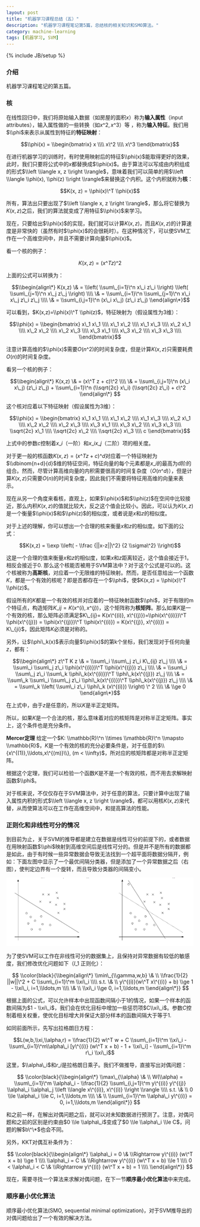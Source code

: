 ```yaml
---
layout: post
title: "机器学习课程总结（五）"
description: "机器学习课程笔记第5篇，总结核的相关知识和SMO算法。"
category: machine-learning
tags: [机器学习, SVM]
---
```

{% include JB/setup %}

### 介绍

机器学习课程笔记的第五篇。

### 核

在线性回归中，我们将原始输入数据（如房屋的面积$x$）称为**输入属性**（input attributes），输入属性做的一些转换（如$x\^2, x\^3$）等 ，称为**输入特征**。我们用$\\phi$来表示从属性到特征的**特征映射**：

$$\\phi(x) = \\begin{bmatrix}
x \\\\
x\^2 \\\\
x\^3 
\\end{bmatrix}$$

在进行机器学习的训练时，有时使用映射后的特征$\\phi(x)$能取得更好的效果，此时，我们只要将公式中的$x$都替换成$\\phi(x)$。由于算法可以写成由内积组成的形式$\\left \\langle x, z \\right \\rangle$，意味着我们可以简单的用$\\left \\langle \\phi(x), \\phi(z) \\right \\rangle$来替换这个内积。这个内积就称为**核**：

$$K(x, z) = \\phi(x)\^T \\phi(x)$$

所有，算法出只要出现了$\\left \\langle x, z \\right \\rangle$，那么将它替换为$K(x,z)$之后，我们的算法就变成了用特征$\\phi(x)$来学习。

现在，只要给出$\\phi(x)$的实现，我们就可以计算$K(x,z)$，而且$K(x,z)$的计算速度是非常快的（虽然有时$\\phi(x)$的会很耗时）。在这种情况下，可以使SVM工作在一个高维空间中，并且不需要计算向量$\\phi(x)$。

看一个核的例子：

$$K(x,z) = (x\^T z)\^2$$

上面的公式可以转换为：

$$\\begin{align\*}
K(x,z) \& = \\left( \\sum\_{i=1}\^n x\_i z\_i \\right) \\left( \\sum\_{j=1}\^n x\_j z\_j \\right) \\\\
 \& = \\sum\_{i=1}\^n \\sum\_{j=1}\^n x\_i x\_j z\_i z\_j \\\\
 \& = \\sum\_{i,j=1}\^n (x\_i x\_j) (z\_i z\_j)
\\end{align\*}$$

可以看到，$K(x,z)=\\phi(x)\^T \\phi(z)$，特征映射为（假设属性为3维）：

$$\\phi(x) = \\begin{bmatrix}
x\_1 x\_1 \\\\
x\_1 x\_2 \\\\
x\_1 x\_3 \\\\
x\_2 x\_1 \\\\
x\_2 x\_2 \\\\
x\_2 x\_3 \\\\
x\_3 x\_1 \\\\
x\_3 x\_2 \\\\
x\_3 x\_3 \\\\
\\end{bmatrix}$$

注意计算高维的$\\phi(x)$需要$O(n\^2)$的时间复杂度，但是计算$K(x,z)$只需要耗费$O(n)$的时间复杂度。

看另一个核的例子：

$$\\begin{align\*}
K(x,z) \& = (x\^T z + c)\^2 \\\\
 \& = \\sum\_{i,j=1}\^n (x\_i x\_j) (z\_i z\_j) + \\sum\_{i=1}\^n (\\sqrt{2c} x\_i) (\\sqrt{2c} z\_i) + c\^2
\\end{align\*} $$

这个核对应着以下特征映射（假设属性为3维）：

$$\\phi(x) = \\begin{bmatrix}
x\_1 x\_1 \\\\
x\_1 x\_2 \\\\
x\_1 x\_3 \\\\
x\_2 x\_1 \\\\
x\_2 x\_2 \\\\
x\_2 x\_3 \\\\
x\_3 x\_1 \\\\
x\_3 x\_2 \\\\
x\_3 x\_3 \\\\
\\sqrt{2c} x\_1 \\\\
\\sqrt{2c} x\_2 \\\\
\\sqrt{2c} x\_3 \\\\
c
\\end{bmatrix}$$

上式中的参数$c$控制着$x\_i$（一阶）和$x\_ix\_j$（二阶）项的相关度。

对于更一般的核函数$K(x,z)=(x\^T z + c)\^d$对应着一个特征映射为$\\dbinom{n+d}{d}$维的特征空间，特征向量的每个元素都是$x\_i$的最高为d阶的组合。然而，尽管计算高维向量的内积需要很高的时间复杂度（$O(n\^d)$），但是计算$K(x,z)$只需要$O(n)$的时间复杂度，因此我们不需要将特征用高维的向量来表示。

现在从另一个角度来看核，直观上，如果$\\phi(x)$和$\\phi(z)$在空间中比较接近，那么内积$K(x,z)$的值就比较大，反之这个值会比较小。因此，可以认为$K(x,z)$是一个衡量$\\phi(x)$和$\\phi(z)$的相似度，或者说是$x$和$z$的相似度。

对于上述的理解，你可以想出一个合理的核来衡量$x$和$z$的相似度。如下面的公式：

$$K(x,z) = \\exp \\left( - \\frac {||x-z||\^2} {2 \\sigma\^2} \\right)$$

这是一个合理的值来衡量$x$和$z$的相似度，如果$x$和$z$距离较近，这个值会接近于1，相反会接近于0. 那么这个核能否被用于SVM算法中？对于这个公式是可以的。这个核被称为**高斯核**，对应着一个无限维的特征映射。然而，是否任意给出一个函数$K$，都是一个有效的核呢？即是否都存在一个$\\phi$，使$K(x,z) = \\phi(x)\^T \\phi(z)$。

假设所有的$K$都是一个有效的核并对应着的一特征映射函数$\\phi$，对于有限的m个特征点，构造矩阵$K\_{ij}= K(x\^{(i)}, x\^{(j)})$，这个矩阵称为**核矩阵**。那么如果$K$是一个有效的核，那么矩阵必须满足$K\_{ij}= K(x\^{(i)}, x\^{(j)})=\\phi(x\^{(i)})\^T \\phi(x\^{(j)}) = \\phi(x\^{(j)})\^T \\phi(x\^{(i)}) = K(x\^{(j)}, x\^{(i)}) = K\_{ji}$，因此矩阵$K$必须是对称的。

另外，让$\\phi\_k(x)$表示向量$\\phi(x)$的第k个坐标，我们发现对于任何向量$z$，都有：

$$\\begin{align\*}
z\^T K z \& = \\sum\_i \\sum\_j z\_i K\_{ij} z\_j \\\\
 \& = \\sum\_i \\sum\_j z\_i \\phi(x\^{(i)})\^T \\phi(x\^{(j)}) z\_j \\\\
 \& = \\sum\_i \\sum\_j z\_i \\sum\_k \\phi\_k(x\^{(i)})\^T \\phi\_k(x\^{(j)}) z\_j \\\\
 \& = \\sum\_k \\sum\_i \\sum\_j z\_i \\phi\_k(x\^{(i)})\^T \\phi\_k(x\^{(j)}) z\_j \\\\
 \& = \\sum\_k \\left( \\sum\_i z\_i \\phi\_k (x\^{(i)}) \\right) \^ 2 \\\\
 \& \\ge 0
\\end{align\*}$$

在上式中，由于$z$是任意的，所以$K$是半正定矩阵。

所以，如果$K$是一个合法的核，那么意味着对应的核矩阵是对称半正定矩阵。事实上，这个条件也是充分条件。

**Mercer定理** 给定一个$K: \\mathbb{R}\^n \\times \\mathbb{R}\^n \\mapsto \\mathbb{R}$，$K$是一个有效的核的充分必要条件是，对于任意的$\\{x\^{(1)},\\ldots,x\^{(m)}\\}, (m < \\infty)$，所对应的核矩阵都是对称半正定矩阵。

根据这个定理，我们可以检验一个函数$K$是不是一个有效的核，而不用去求解映射函数$\\phi$。

对于核来说，不仅仅存在于SVM算法中，对于任意的算法，只要计算中出现了输入属性内积的形式$\\left \\langle x, z \\right \\rangle$，都可以用核$K(x,z)$来代替，从而使算法可以在工作在高维空间中，和提高算法的性能。

### 正则化和非线性可分的情况

到目前为止，关于SVM的推导都是建立在数据是线性可分的前提下的，或者数据在用映射函数$\\phi$映射到高维空间后是线性可分的。但是并不是所有的数据都是如此，由于有时候一些异常数据会导致无法找到一个超平面将数据分隔开，例如：下面左图中显示了一个最优间隔分类器，但是添加了一个异常数据之后（右图），使判定边界有一个旋转，而且导致分类器的间隔变小。

![异常数据分类器显示](/assets/images/machine-learing/ml5-1.jpg)

为了使SVM可以工作在非线性可分的数据集上，且保持对异常数据有较低的敏感度，我们修改优化问题如下（$l\_1$ 正则化）：

$$ \\color{black}{\\begin{align\*}
\\min\_{\\gamma,w,b} \& \\ \\frac{1}{2} ||w||\^2 + C \\sum\_{i=1}\^m \\xi\_i \\\\
s.t. \& \\ y\^{(i)}(w\^T x\^{(i)} + b) \\ge 1 - \\xi\_i, i=1,\\ldots,m \\\\
 \& \\ \\xi\_i \\ge 0, i=1,\\ldots,m
\\end{align\*}} $$

根据上面的公式，可以允许样本中出现函数间隔小于1的情况，如果一个样本的函数间隔为$1 - \\xi\_i$，我们会在优化目标中增加一些惩罚项$C\\xi\_i$。参数$C$控制着相关权重，使优化目标增大并保证大部分样本的函数间隔大于等于1.

如同前面所示，先写出拉格朗日方程：

$$L(w,b,\\xi,\\alpha,r) = \\frac{1}{2} w\^T w + C \\sum\_{i=1}\^m \\xi\_i - \\sum\_{i=1}\^m\\alpha\_i [y\^{(i)} (w\^T x + b) - 1 + \\xi\_i] - \\sum\_{i=1}\^m r\_i \\xi\_i$$

这里，$\\alpha\_i$和$r\_i$是拉格朗日乘子。我们不做推导，直接写出对偶问题：

$$ \\color{black}{\\begin{align\*}
\\max\_{\\alpha} \& \\ W(\\alpha) = \\sum\_{i=1}\^m \\alpha\_i - \\frac{1}{2} \\sum\_{i,j=1}\^m y\^{(i)} y\^{(j)} \\alpha\_i \\alpha\_j \\left \\langle x\^{(i)}, x\^{(i)} \\right \\rangle \\\\
s.t. \& \\ 0 \\le \\alpha\_i \\le C, i=1,\\ldots,m \\\\
 \& \\ \\sum\_{i=1}\^m \\alpha\_i y\^{(i)} = 0, i=1,\\ldots,m
\\end{align\*}} $$

和之前一样，在解出对偶问题之后，就可以对未知数据进行预测了。注意，对偶问题和之前的区别是约束由$0 \\le \\alpha\_i$变成了$0 \\le \\alpha\_i \\le C$，问题的解$b\^\*$也会不同。

另外，KKT对偶互补条件为：

$$ \\color{black}{\\begin{align\*}
\\alpha\_i = 0 \& \\Rightarrow y\^{(i)} (w\^T x + b) \\ge 1 \\\\
\\alpha\_i = C \& \\Rightarrow y\^{(i)} (w\^T x + b) \\le 1 \\\\
0 < \\alpha\_i < C \& \\Rightarrow y\^{(i)} (w\^T x + b) = 1 \\\\
\\end{align\*}} $$

现在，需要寻找一个算法来求解对偶问题，在下一节**顺序最小优化算法**中来完成。

### 顺序最小优化算法

顺序最小优化算法(SMO, sequential minimal optimization)，对于SVM推导出的对偶问题给出了一个有效的解决方法。

